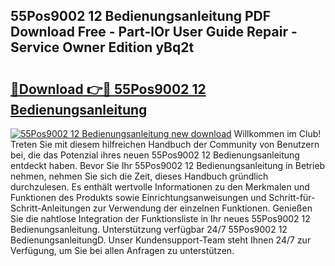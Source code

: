 ## 55Pos9002 12 Bedienungsanleitung PDF Download Free - Part-lOr User Guide Repair - Service Owner Edition yBq2t

# <h2><a href="http://df1uix.blite.top/?on=55Pos9002+12+Bedienungsanleitung">🔗Download 👉🔴 55Pos9002 12 Bedienungsanleitung</a></h2>

[![55Pos9002 12 Bedienungsanleitung new download](https://i.imgur.com/lujVjoI.png)](http://df1uix.blite.top/?on=55Pos9002+12+Bedienungsanleitung)
Willkommen im Club! Treten Sie mit diesem hilfreichen Handbuch der Community von Benutzern bei, die das Potenzial ihres neuen 55Pos9002 12 Bedienungsanleitung entdeckt haben. Bevor Sie Ihr 55Pos9002 12 Bedienungsanleitung in Betrieb nehmen, nehmen Sie sich die Zeit, dieses Handbuch gründlich durchzulesen. Es enthält wertvolle Informationen zu den Merkmalen und Funktionen des Produkts sowie Einrichtungsanweisungen und Schritt-für-Schritt-Anleitungen zur Verwendung der einzelnen Funktionen. Genießen Sie die nahtlose Integration der Funktionsliste in Ihr neues 55Pos9002 12 Bedienungsanleitung. Unterstützung verfügbar 24/7 55Pos9002 12 BedienungsanleitungD. Unser Kundensupport-Team steht Ihnen 24/7 zur Verfügung, um Sie bei allen Anfragen zu unterstützen.
